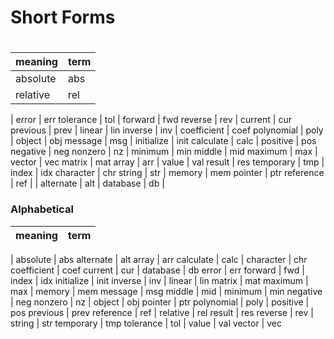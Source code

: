 # Short Forms

#   

meaning|term
-----|-------
absolute | abs 
relative | rel 
|
error | err 
tolerance | tol 
| 
forward | fwd 
reverse | rev 
|
current | cur
previous | prev 
|
linear | lin
inverse | inv
|
coefficient | coef
polynomial | poly
|
object | obj
message | msg
|
initialize | init
calculate | calc
|
positive | pos
negative | neg
nonzero | nz 
|
minimum | min
middle | mid
maximum | max 
|
vector | vec
matrix | mat 
array | arr 
| 
value | val 
result | res
temporary | tmp
|
index | idx
character | chr
string | str
|
memory | mem
pointer | ptr
reference | ref 
|
|
alternate | alt
|
database | db
|


### Alphabetical

meaning| term
-----|-------
|
absolute | abs 
alternate | alt
array | arr 
calculate | calc
|
character | chr
coefficient | coef
current | cur
|
database | db
error | err 
forward | fwd
|
index | idx
initialize | init
inverse | inv
|
linear | lin
matrix | mat 
maximum | max
| 
memory | mem
message | msg
middle | mid
|
minimum | min
negative | neg
nonzero | nz
|
object | obj
pointer | ptr
polynomial | poly
|
positive | pos
previous | prev 
reference | ref
| 
relative | rel 
result | res
reverse | rev
| 
string | str
temporary | tmp
tolerance | tol
| 
value | val 
vector | vec






















